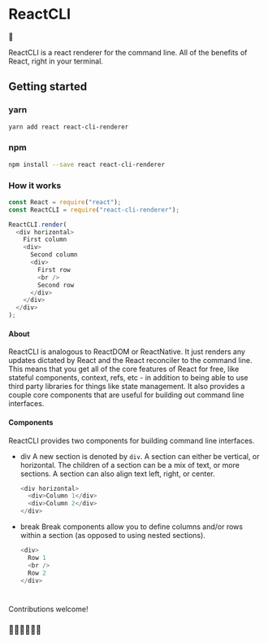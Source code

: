 # ReactCLI

👋

ReactCLI is a react renderer for the command line. All of the benefits of React, right in your terminal.

## Getting started

### yarn

```bash
yarn add react react-cli-renderer
```

### npm

```bash
npm install --save react react-cli-renderer
```

### How it works

```javascript
const React = require("react");
const ReactCLI = require("react-cli-renderer");

ReactCLI.render(
  <div horizontal>
    First column
    <div>
      Second column
      <div>
        First row
        <br />
        Second row
      </div>
    </div>
  </div>
);
```

#### About

ReactCLI is analogous to ReactDOM or ReactNative. It just renders any updates dictated by React and the React reconciler to the command line. This means that you get all of the core features of React for free, like stateful components, context, refs, etc - in addition to being able to use third party libraries for things like state management. It also provides a couple core components that are useful for building out command line interfaces.

#### Components

ReactCLI provides two components for building command line interfaces.

- div
  A new section is denoted by `div`. A section can either be vertical, or horizontal. The children of a section can be a mix of text, or more sections. A section can also align text left, right, or center.

  ```javascript
  <div horizontal>
    <div>Column 1</div>
    <div>Column 2</div>
  </div>
  ```

- break
  Break components allow you to define columns and/or rows within a section (as opposed to using nested sections).

  ```javascript
  <div>
    Row 1
    <br />
    Row 2
  </div>
  ```

#

Contributions welcome!

### 👨‍🎤👩‍🔬👨‍🎨

#
